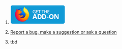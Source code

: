 1. [![](https://raw.githubusercontent.com/igorlogius/igorlogius/main/geFxAddon.png)](https://addons.mozilla.org/firefox/addon/open-bookmarks-in-tabgroup/)

2. [Report a bug, make a suggestion or ask a question](https://github.com/igorlogius/igorlogius/issues/new/choose)

3. tbd

